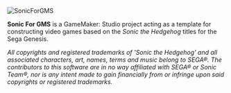 ![SonicForGMS](https://github.com/VectorSatyr/SonicGMS/blob/master/sonicgms-full-color-transparent.png)

**Sonic For GMS** is a GameMaker: Studio project acting as a template for constructing video games based on the *Sonic the Hedgehog* titles for the Sega Genesis.

*All copyrights and registered trademarks of 'Sonic the Hedgehog' and all associated characters, art, names, terms and music belong to SEGA®. The contributors to this software are in no way affiliated with SEGA® or Sonic Team®, nor is any intent made to gain financially from or infringe upon said copyrights or registered trademarks.*
